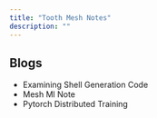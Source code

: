 ```yaml
---
title: "Tooth Mesh Notes"
description: ""
---
```


## Blogs
- Examining Shell Generation Code
- Mesh Ml Note
- Pytorch Distributed Training